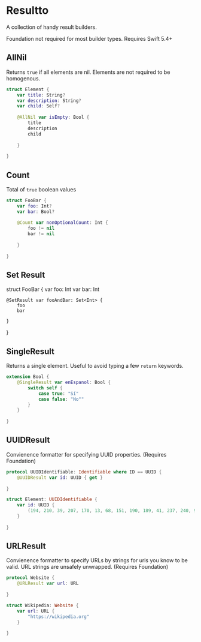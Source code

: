 # Resultto

A collection of handy result builders.

Foundation not required for most builder types.
Requires Swift 5.4+


## AllNil

Returns `true` if all elements are nil. 
Elements are not required to be homogenous.

```swift
struct Element {
    var title: String?
    var description: String?
    var child: Self?
    
    @AllNil var isEmpty: Bool {
        title
        description
        child
        
    }
    
}

```

## Count

Total of `true` boolean values 

```swift
struct FooBar {
    var foo: Int?
    var bar: Bool?
    
    @Count var nonOptionalCount: Int {
        foo != nil
        bar != nil
        
    }
    
}

```

## Set Result

struct FooBar {
    var foo: Int
    var bar: Int
    
    @SetResult var fooAndBar: Set<Int> {
        foo
        bar
        
    }
    
}

## SingleResult

Returns a single element. Useful to avoid typing a few `return` keywords.

```swift
extension Bool {
    @SingleResult var enEspanol: Bool {
        switch self {
            case true: "Sí"
            case false: "No""
        }
    }
    
}

```


## UUIDResult

Convienence formatter for specifying UUID properties.
(Requires Foundation)

```swift
protocol UUIDIdentifiable: Identifiable where ID == UUID {
    @UUIDResult var id: UUID { get }
    
}

struct Element: UUIDIdentifiable {
    var id: UUID {
        (194, 210, 39, 207, 170, 13, 68, 151, 190, 189, 41, 237, 240, 95, 174, 248)
    }
    
}

```

## URLResult

Convienence formatter to specify URLs by strings for urls you know to be valid. 
URL strings are unsafely unwrapped.
(Requires Foundation)

```swift
protocol Website {
    @URLResult var url: URL
    
}

struct Wikipedia: Website {
    var url: URL {
        "https://wikipedia.org"
    }
    
}

```
